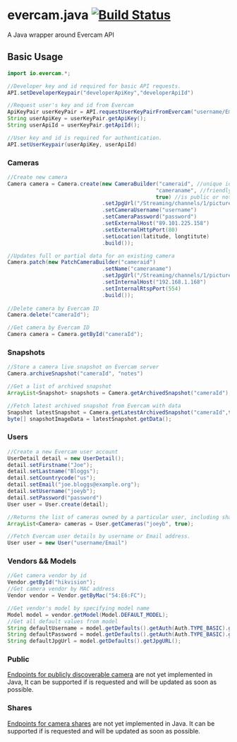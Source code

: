 # evercam.java [![Build Status](https://travis-ci.org/evercam/evercam.java.png)](https://travis-ci.org/evercam/evercam.java)

A Java wrapper around Evercam API

## Basic Usage
```java
import io.evercam.*;

//Developer key and id required for basic API requests.
API.setDeveloperKeypair("developerApiKey","developerApiId")

//Request user's key and id from Evercam
ApiKeyPair userKeyPair = API.requestUserKeyPairFromEvercam("username/Email", "password");
String userApiKey = userKeyPair.getApiKey();
String userApiId = userKeyPair.getApiId();

//User key and id is required for authentication.
API.setUserKeypair(userApiKey, userApiId)
```
### Cameras
```java
//Create new camera
Camera camera = Camera.create(new CameraBuilder("cameraid", //unique identifier
                                               "cameraname", //friendly name
                                               true) //is public or not
                              .setJpgUrl("/Streaming/channels/1/picture")
                              .setCameraUsername("username")
                              .setCameraPassword("password")
                              .setExternalHost("89.101.225.158")
                              .setExternalHttpPort(80)
                              .setLocation(latitude, longtitute)
                              .build());

//Updates full or partial data for an existing camera
Camera.patch(new PatchCameraBuilder("cameraid")
                              .setName("cameraname")
                              .setJpgUrl("/Streaming/channels/1/picture")
                              .setInternalHost("192.168.1.168")
                              .setInternalRtspPort(554)
                              .build());
                              
//Delete camera by Evercam ID
Camera.delete("cameraId");

//Get camera by Evercam ID
Camera camera = Camera.getById("cameraId");
```
### Snapshots
```java
//Store a camera live snapshot on Evercam server
Camera.archiveSnapshot("cameraId", "notes")

//Get a list of archived snapshot
ArrayList<Snapshot> snapshots = Camera.getArchivedSnapshot("cameraId");

//Fetch latest archived snapshot from Evercam with data
Snapshot latestSnapshot = Camera.getLatestArchivedSnapshot("cameraId",true).
byte[] snapshotImageData = latestSnapshot.getData();
```
### Users
```java
//Create a new Evercam user account
UserDetail detail = new UserDetail();
detail.setFirstname("Joe");
detail.setLastname("Bloggs");
detail.setCountrycode("us");
detail.setEmail("joe.bloggs@example.org");
detail.setUsername("joeyb");
detail.setPassword("password")
User user = User.create(detail);

//Returns the list of cameras owned by a particular user, including shared cameras.
ArrayList<Camera> cameras = User.getCameras("joeyb", true);

//Fetch Evercam user details by username or Email address.
User user = new User("username/Email")
```
### Vendors && Models
```java
//Get camera vendor by id
Vendor.getById("hikvision");
//Get camera vendor by MAC address
Vendor vendor = Vendor.getByMac("54:E6:FC");

//Get vendor's model by specifying model name
Model model = vendor.getModel(Model.DEFAULT_MODEL);
//Get all default values from model
String defaultUsername = model.getDefaults().getAuth(Auth.TYPE_BASIC).getUsername();
String defaultPassword = model.getDefaults().getAuth(Auth.TYPE_BASIC).getPassword();
String defaultJpgUrl = model.getDefaults().getJpgURL();
```
### Public
[Endpoints for publicly discoverable camera](https://dashboard.evercam.io/dev#!/public) are not yet implemented in Java, It can be supported if is requested and will be updated as soon as possible.
### Shares
[Endpoints for camera shares](https://dashboard.evercam.io/dev#!/shares) are not yet implemented in Java. It can be supported if is requested and will be updated as soon as possible.
